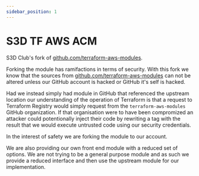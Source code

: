 ```yaml
---
sidebar_position: 1
---
```


# S3D TF AWS ACM

S3D Club's fork of
[github.com/terraform-aws-modules](https://github.com/terraform-aws-modules/terraform-aws-acm).

Forking the module has ramifactions in terms of security. With this fork we
know that the sources from
[github.com/terraform-aws-modules](https://github.com/terraform-aws-modules/terraform-aws-acm)
can not be altered unless our GitHub account is hacked or GitHub it's self is
hacked.

Had we instead simply had module in GitHub that referenced the upstream
location our understanding of the operation of Terraform is that a request to
Terraform Registry would simply request from the `terraform-aws-modules` GitHub
organization. If that organisation were to have been compromized an attacker
could potentionally inject their code by rewriting a tag with the result that
we would execute untrusted code using our security credentials.

In the interest of safety we are forking the module to our account.

We are also providing our own front end module with a reduced set of options.
We are not trying to be a general purpose module and as such we provide a
reduced interface and then use the upstream module for our implementation.
